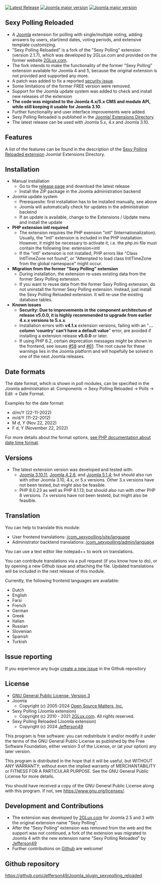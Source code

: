 [![Latest Release](https://img.shields.io/github/v/release/Jefferson49/Joomla_plugin_sexypolling_reloaded?display_name=tag)](https://github.com/Jefferson49/Joomla_plugin_sexypolling_reloaded/releases/latest)
[![Joomla major version](https://img.shields.io/badge/joomla-v5.x-green)](https://downloads.joomla.org/cms/joomla4)
[![Joomla major version](https://img.shields.io/badge/joomla-v4.x-green)](https://downloads.joomla.org/cms/joomla4)
## Sexy Polling Reloaded
+ A [Joomla](https://www.joomla.org/) extension for polling with single/multiple voting, adding answers by users, start/end dates, voting periods, and extensive template customizing.
+ "Sexy Polling Reloaded" is a fork of the "Sexy Polling" extension (version 2.1.7), which was developed by 2GLux.com and provided on the former website [2GLux.com](https://web.archive.org/web/20211215150923/https://2glux.com/projects/sexypolling).
+ The fork intends to make the functionality of the former "Sexy Polling" extension available for Joomla 4 and 5, because the original extension is not provided and supported any more.
+ A patch was added to fix a reported [security issue](https://www.exploit-db.com/exploits/50927).
+ Some limitations of the former FREE version were removed.
+ Support for the Joomla update system was added to check and install new releases of the extension
+ **The code was migrated to the Joomla 4.x/5.x CMS and module API, while still keeping it usable for Joomla 3.10**.
+ Further functionality and user interface improvements were added.
+ Sexy Polling Reloaded is published in the [Joomla! Extensions Directory](https://extensions.joomla.org/).
+ The latest release can be used with Joomla 5.x, 4.x and Joomla 3.10.

## Features
A list of the features can be found in the description of the [Sexy Polling Reloaded extension](https://extensions.joomla.org/extension/sexy-polling-reloaded/) Joomla! Extensions Directory.

##  Installation
+ Manual installation
    + Go to the [release page](https://github.com/Jefferson49/Joomla_plugin_sexypolling_reloaded/releases) and download the latest release
    + Install the ZIP package in the Joomla administration backend
+ Joomla update system
    + Prerequesite: first installation has to be installed manually, see above
    + Joomla will automatically check for updates in the administration backend
    + If an update is available, change to the Extensions / Update menu and install the update 
+ **PHP extension intl required**
   + The extension requires the PHP exension "intl" (Internationalization). Usually, the "intl" extension is included in the PHP installation. However, it might be necessary to activate it, i.e. the php.ini file must contain the following line: extension=intl
   + If the "intl" extension is not installed, PHP errors like "Class IntlTimeZone not found", or "Attempted to load class IntlTimeZone from the global namespace" might occur.
+ **Migration from the former "Sexy Polling" extension**
    + During installation, the extension re-uses existing data from the former Sexy Polling extension. 
    + If you want to reuse data from the former Sexy Polling extension, do not uninstall the former Sexy Polling extension. Instead, just install the Sexy Polling Reloaded extension. It will re-use the existing database tables.
+ **Known issues**
    + **Security: Due to improvements in the component architecture of release v5.0.0, it is highly recommended to upgrade from earlier 4.x.x versions to 5.x.x**.
    + Installation errors with **v4.1.x** extension versions, failing with an "**... column 'country' can't have a default value**" error, are avoided if installing a extension release **v5.0.0** or later.
    + If using PHP 8.2, certain deprecation messages might be shown in the frontend, see issues [#58](https://github.com/Jefferson49/Joomla_plugin_sexypolling_reloaded/issues/58) and [#61](https://github.com/Jefferson49/Joomla_plugin_sexypolling_reloaded/issues/61). The root cause for these warnings lies in the Joomla platform and will hopefully be solved in one of the next Joomla releases.
##  Date formats
The date format, which is shown in poll modules, can be specified in the Joomla administration at: Components -> Sexy Polling Reloaded -> Polls -> Edit -> Date Format.

Examples for the date format: 
+ d/m/Y (22-11-2022)
+ m/d/Y (11-22-2012)
+ M d, Y (Nov 22, 2022)
+ F d, Y (November 22, 2022)

For more details about the format options, [see PHP documentation about date time format](https://www.php.net/manual/en/datetime.format.php).

## Versions 
+ The latest extension version was developed and tested with: 
    + [Joomla 3.10.11](https://downloads.joomla.org/cms/joomla3), [Joomla 4.2.6](https://downloads.joomla.org/cms/joomla4), and [Joomla 5.1.4](https://downloads.joomla.org/cms/joomla5); but should also run with other Joomla 3.10, 4.x, or 5.x versions. Other 3.x versions have not been tested, but might also be feasible.
    + PHP 8.0.23 as well as PHP 8.1.13; but should also run with other PHP 8 versions. 7.x versions have not been testetd, but might also be feasible.

## Translation
You can help to translate this module:
+ User frontend translations: [/com_sexypolling/site/language](com_sexypolling/site/language/)
+ Administrator backtend translations: [/com_sexypolling/admin/language](com_sexypolling/admin/language/)

You can use a text editor like notepad++ to work on translations.

You can contribute translations via a pull request (if you know how to do), or by opening a new Github issue and attaching the file. Updated translations will be included in the next release of this module.

Currently, the following frontend languages are available:
+ Dutch
+ English
+ Farsi
+ French
+ German
+ Greek
+ Italian
+ Russian
+ Slovenian
+ Spanish
+ Turkish

## Issue reporting
If you experience any bugs [create a new issue](https://github.com/Jefferson49/Joomla_plugin_sexypolling_reloaded/issues) in the Github repository

## License
+ [GNU General Public License, Version 3](LICENSE.md)
+ Joomla
    + Copyright (c) 2005-2024 [Open Source Matters, Inc.](https://www.opensourcematters.org/)
+ Sexy Polling (Joomla extension)
    + Copyright (c) 2010 - 2021 [2GLux.com](2GLux.com). All rights reserved.
+ Sexy Polling Reloaded (Joomla extension)
    + Copyright (c) 2024 [Jefferson49](https://github.com/Jefferson49)

This program is free software: you can redistribute it and/or modify it under the terms of the GNU General Public License as published by the Free Software Foundation, either version 3 of the License, or (at your option) any later version.

This program is distributed in the hope that it will be useful, but WITHOUT ANY WARRANTY; without even the implied warranty of MERCHANTABILITY or FITNESS FOR A PARTICULAR PURPOSE. See the GNU General Public License for more details.

You should have received a copy of the GNU General Public License along with this program. If not, see https://www.gnu.org/licenses/.

## Development and Contributions
+ The extension was developed by [2GLux.com](2GLux.com) for Joomla 2.5 and 3 with the original extension name "Sexy Polling".
+ After the "Sexy Polling" extension was removed from the web and the support was not continued, a fork of the extension was migrated to Joomla 4 with the new extension name "Sexy Polling Reloaded" by [Jefferson49](https://github.com/Jefferson49)
+ Further contributions on [Github](https://github.com/Jefferson49/Joomla_plugin_sexypolling_reloaded) are welcome!

##  Github repository  
https://github.com/Jefferson49/Joomla_plugin_sexypolling_reloaded
